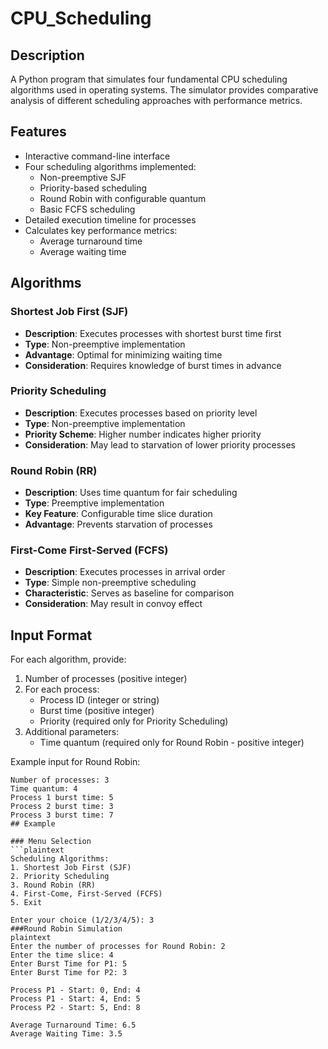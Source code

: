 # CPU_Scheduling
## Description
A Python program that simulates four fundamental CPU scheduling algorithms used in operating systems. The simulator provides comparative analysis of different scheduling approaches with performance metrics.

## Features
- Interactive command-line interface
- Four scheduling algorithms implemented:
  - Non-preemptive SJF
  - Priority-based scheduling
  - Round Robin with configurable quantum
  - Basic FCFS scheduling
- Detailed execution timeline for processes
- Calculates key performance metrics:
  - Average turnaround time
  - Average waiting time
## Algorithms

### Shortest Job First (SJF)
- **Description**: Executes processes with shortest burst time first  
- **Type**: Non-preemptive implementation  
- **Advantage**: Optimal for minimizing waiting time  
- **Consideration**: Requires knowledge of burst times in advance  

### Priority Scheduling
- **Description**: Executes processes based on priority level  
- **Type**: Non-preemptive implementation  
- **Priority Scheme**: Higher number indicates higher priority  
- **Consideration**: May lead to starvation of lower priority processes  

### Round Robin (RR)
- **Description**: Uses time quantum for fair scheduling  
- **Type**: Preemptive implementation  
- **Key Feature**: Configurable time slice duration  
- **Advantage**: Prevents starvation of processes  

### First-Come First-Served (FCFS)
- **Description**: Executes processes in arrival order  
- **Type**: Simple non-preemptive scheduling  
- **Characteristic**: Serves as baseline for comparison  
- **Consideration**: May result in convoy effect  

## Input Format
For each algorithm, provide:

1. Number of processes (positive integer)
2. For each process:
   - Process ID (integer or string)
   - Burst time (positive integer)
   - Priority (required only for Priority Scheduling)
3. Additional parameters:
   - Time quantum (required only for Round Robin - positive integer)

Example input for Round Robin:
```plaintext
Number of processes: 3
Time quantum: 4
Process 1 burst time: 5
Process 2 burst time: 3
Process 3 burst time: 7
## Example

### Menu Selection
```plaintext
Scheduling Algorithms:
1. Shortest Job First (SJF)
2. Priority Scheduling
3. Round Robin (RR)
4. First-Come, First-Served (FCFS)
5. Exit

Enter your choice (1/2/3/4/5): 3
###Round Robin Simulation
plaintext
Enter the number of processes for Round Robin: 2
Enter the time slice: 4
Enter Burst Time for P1: 5
Enter Burst Time for P2: 3

Process P1 - Start: 0, End: 4
Process P1 - Start: 4, End: 5
Process P2 - Start: 5, End: 8

Average Turnaround Time: 6.5
Average Waiting Time: 3.5

